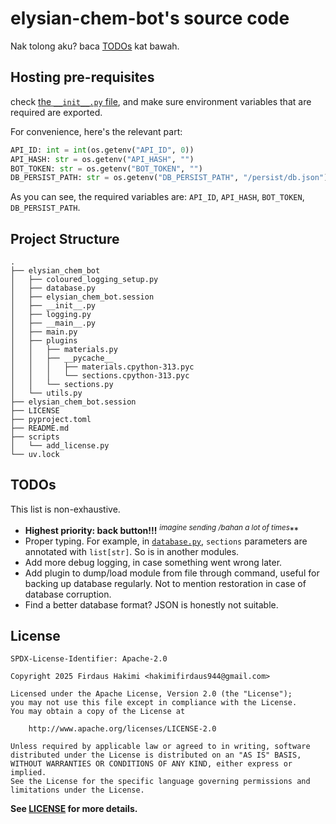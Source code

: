 # elysian-chem-bot's source code

Nak tolong aku? baca [TODOs](#todos) kat bawah.

## Hosting pre-requisites

check [the `__init__.py` file](./elysian_chem_bot/__init__.py), and make sure
environment variables that are required are exported.

For convenience, here's the relevant part:

```python
API_ID: int = int(os.getenv("API_ID", 0))
API_HASH: str = os.getenv("API_HASH", "")
BOT_TOKEN: str = os.getenv("BOT_TOKEN", "")
DB_PERSIST_PATH: str = os.getenv("DB_PERSIST_PATH", "/persist/db.json")
```

As you can see, the required variables are: `API_ID`, `API_HASH`, `BOT_TOKEN`, `DB_PERSIST_PATH`.

## Project Structure

```
.
├── elysian_chem_bot
│   ├── coloured_logging_setup.py
│   ├── database.py
│   ├── elysian_chem_bot.session
│   ├── __init__.py
│   ├── logging.py
│   ├── __main__.py
│   ├── main.py
│   ├── plugins
│   │   ├── materials.py
│   │   ├── __pycache__
│   │   │   ├── materials.cpython-313.pyc
│   │   │   └── sections.cpython-313.pyc
│   │   └── sections.py
│   └── utils.py
├── elysian_chem_bot.session
├── LICENSE
├── pyproject.toml
├── README.md
├── scripts
│   └── add_license.py
└── uv.lock

```

## TODOs

This list is non-exhaustive.

- **Highest priority: back button!!!** *<sup>imagine sending /bahan a lot of times</sup>***
- Proper typing. For example, in [`database.py`](./elysian_chem_bot/database.py),
  `sections` parameters are annotated with `list[str]`. So is in another modules.
- Add more debug logging, in case something went wrong later.
- Add plugin to dump/load module from file through command, useful
  for backing up database regularly. Not to mention restoration in
  case of database corruption.
- Find a better database format? JSON is honestly not suitable.

## License

```
SPDX-License-Identifier: Apache-2.0

Copyright 2025 Firdaus Hakimi <hakimifirdaus944@gmail.com>

Licensed under the Apache License, Version 2.0 (the "License");
you may not use this file except in compliance with the License.
You may obtain a copy of the License at

    http://www.apache.org/licenses/LICENSE-2.0

Unless required by applicable law or agreed to in writing, software
distributed under the License is distributed on an "AS IS" BASIS,
WITHOUT WARRANTIES OR CONDITIONS OF ANY KIND, either express or implied.
See the License for the specific language governing permissions and
limitations under the License.
```

**See [LICENSE](./LICENSE) for more details.**
